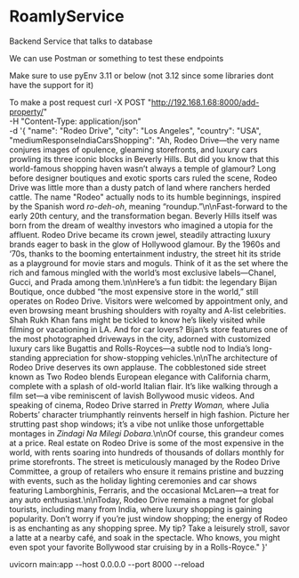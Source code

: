 # RoamlyService

Backend Service that talks to database

We can use Postman or something to test these endpoints

Make sure to use pyEnv 3.11 or below (not 3.12 since some libraries dont have the support for it)

To make a post request
curl -X POST "http://192.168.1.68:8000/add-property/" \
-H "Content-Type: application/json" \
-d '{
"name": "Rodeo Drive",
"city": "Los Angeles",
"country": "USA",
"mediumResponseIndiaCarsShopping": "Ah, Rodeo Drive—the very name conjures images of opulence, gleaming storefronts, and luxury cars prowling its three iconic blocks in Beverly Hills. But did you know that this world-famous shopping haven wasn’t always a temple of glamour? Long before designer boutiques and exotic sports cars ruled the scene, Rodeo Drive was little more than a dusty patch of land where ranchers herded cattle. The name \"Rodeo\" actually nods to its humble beginnings, inspired by the Spanish word _ro-deh-oh_, meaning “roundup.”\n\nFast-forward to the early 20th century, and the transformation began. Beverly Hills itself was born from the dream of wealthy investors who imagined a utopia for the affluent. Rodeo Drive became its crown jewel, steadily attracting luxury brands eager to bask in the glow of Hollywood glamour. By the 1960s and ‘70s, thanks to the booming entertainment industry, the street hit its stride as a playground for movie stars and moguls. Think of it as the set where the rich and famous mingled with the world’s most exclusive labels—Chanel, Gucci, and Prada among them.\n\nHere’s a fun tidbit: the legendary Bijan Boutique, once dubbed “the most expensive store in the world,” still operates on Rodeo Drive. Visitors were welcomed by appointment only, and even browsing meant brushing shoulders with royalty and A-list celebrities. Shah Rukh Khan fans might be tickled to know he’s likely visited while filming or vacationing in LA. And for car lovers? Bijan’s store features one of the most photographed driveways in the city, adorned with customized luxury cars like Bugattis and Rolls-Royces—a subtle nod to India’s long-standing appreciation for show-stopping vehicles.\n\nThe architecture of Rodeo Drive deserves its own applause. The cobblestoned side street known as Two Rodeo blends European elegance with California charm, complete with a splash of old-world Italian flair. It’s like walking through a film set—a vibe reminiscent of lavish Bollywood music videos. And speaking of cinema, Rodeo Drive starred in _Pretty Woman,_ where Julia Roberts’ character triumphantly reinvents herself in high fashion. Picture her strutting past shop windows; it’s a vibe not unlike those unforgettable montages in _Zindagi Na Milegi Dobara_.\n\nOf course, this grandeur comes at a price. Real estate on Rodeo Drive is some of the most expensive in the world, with rents soaring into hundreds of thousands of dollars monthly for prime storefronts. The street is meticulously managed by the Rodeo Drive Committee, a group of retailers who ensure it remains pristine and buzzing with events, such as the holiday lighting ceremonies and car shows featuring Lamborghinis, Ferraris, and the occasional McLaren—a treat for any auto enthusiast.\n\nToday, Rodeo Drive remains a magnet for global tourists, including many from India, where luxury shopping is gaining popularity. Don’t worry if you’re just window shopping; the energy of Rodeo is as enchanting as any shopping spree. My tip? Take a leisurely stroll, savor a latte at a nearby café, and soak in the spectacle. Who knows, you might even spot your favorite Bollywood star cruising by in a Rolls-Royce."
}'

uvicorn main:app --host 0.0.0.0 --port 8000 --reload
